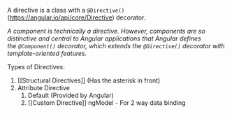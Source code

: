 A directive is a class with a `@Directive()` (https://angular.io/api/core/Directive) decorator.

_A component is technically a directive. However, components are so distinctive and central to Angular applications that Angular defines the `@Component()` decorator, which extends the `@Directive()` decorator with template-oriented features._

Types of Directives:
1. [[Structural Directives]] (Has the asterisk in front)
2. Attribute Directive
	1. Default (Provided by Angular)
	2. [[Custom Directive]]
ngModel - For 2 way data binding